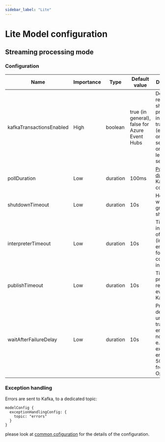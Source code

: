 ```yaml
---
sidebar_label: "Lite"
---
```


# Lite Model configuration

## Streaming processing mode

### Configuration

| Name                     | Importance | Type     | Default value                                     | Description                                                                                                                                          |
|--------------------------|-----------|----------|---------------------------------------------------|------------------------------------------------------------------------------------------------------------------------------------------------------|
| kafkaTransactionsEnabled | High      | boolean  | true (in general), false for Azure Event Hubs | Define if records should be processed in transaction (exactly-once semantics) or not (at-least-once semantics).                                      |
| pollDuration             | Low       | duration | 100ms                                             | [Poll duration](https://kafka.apache.org/30/javadoc/org/apache/kafka/clients/consumer/KafkaConsumer.html#poll(java.time.Duration)) of Kafka consumer | 
| shutdownTimeout          | Low       | duration | 10s                                               | How long to wait for graceful shutdown                                                                                                               |
| interpreterTimeout       | Low       | duration | 10s                                               | Timeout of invocation of scenario (including enrichers) for events consumed in one poll                                                              |
| publishTimeout           | Low       | duration | 10s                                               | Timeout on producing resulting event to Kafka                                                                                                        |
| waitAfterFailureDelay    | Low       | duration | 10s                                               | Processing delay after unexpected, transient error (does not include e.g. expression errors or 500 codes from OpenAPI)                               |

### Exception handling

 Errors are sent to Kafka, to a dedicated topic: 
 ```
 modelConfig {
   exceptionHandlingConfig: {
     topic: "errors"
   }
 }
 ```
 please look at [common cofiguration](../../integration/KafkaIntegration/#kafka-exception-handling) for the details of the configuration.
